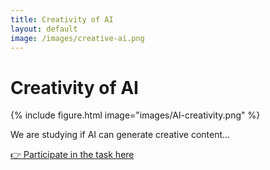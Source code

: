 ```yaml
---
title: Creativity of AI
layout: default
image: /images/creative-ai.png
---
```


# Creativity of AI

{%
  include figure.html
  image="images/AI-creativity.png"
%}

We are studying if AI can generate creative content...

[👉 Participate in the task here](https://example.com/creativity-ai)
